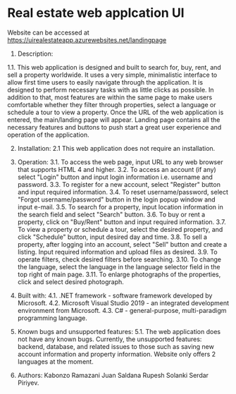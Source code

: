 # Real estate web applcation UI 

Website can be accessed at https://uirealestateapp.azurewebsites.net/landingpage 

1. Description:

1.1. This web application is designed and built to search for, buy, rent, and sell a property worldwide. 
It uses a very simple, minimalistic interface to allow first time users to easily navigate through the application. 
It is designed to perform necessary tasks with as little clicks as possible. 
In addition to that, most features are within the same page to make users comfortable whether they filter 
through properties, select a language or schedule a tour to view a property. Once the URL of the web application is entered, 
the main/landing page will appear. Landing page contains all the necessary features and buttons 
to push start a great user experience and operation of the application. 

2. Installation:
2.1 This web application does not require an installation. 

3. Operation:
3.1. To access the web page, input URL to any web browser that supports HTML 4 and higher.
3.2. To access an account (if any) select "Login" button and input login information i.e. username and password.
3.3. To register for a new account, select "Register" button and input required information.
3.4. To reset username/password, select "Forgot username/password" button in the login popup window and input e-mail.
3.5. To search for a property, input location information in the search field and select "Search" button.
3.6. To buy or rent a property, click on "Buy/Rent" button and input required information.
3.7. To view a property or schedule a tour, select the desired property, and click "Schedule" button, input desired day and time.
3.8. To sell a property, after logging into an account, select "Sell" button and create a listing. Input required information and upload files as desired.
3.9. To operate filters, check desired filters before searching.
3.10. To change the language, select the language in the language selector field in the top right of main page.
3.11. To enlarge photographs of the properties, click and select desired photograph.

4. Built with:
4.1. .NET framework - software framework developed by Microsoft.
4.2. Microsoft Visual Studio 2019 - an integrated development environment from Microsoft.
4.3. C# - general-purpose, multi-paradigm programming language.

5. Known bugs and unsupported features: 
5.1. The web application does not have any known bugs.
Currently, the unsupported features: backend, database, 
and related issues to those such as saving new account information and property information. 
Website only offers 2 languages at the moment. 

6. Authors:
Kabonzo Ramazani
Juan Saldana
Rupesh Solanki
Serdar Piriyev.
